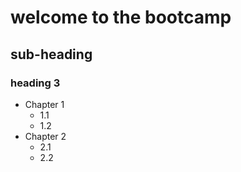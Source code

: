 # welcome to the bootcamp
## sub-heading
### heading 3
- Chapter 1
  - 1.1
  - 1.2
- Chapter 2
  - 2.1
  - 2.2 
